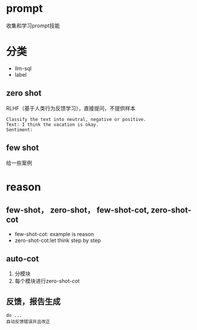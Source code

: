# prompt
收集和学习prompt技能

# 分类
- llm-sql
- label
  
## zero shot
RLHF（基于人类行为反馈学习），直接提问，不提供样本
```
Classify the text into neutral, negative or positive. 
Text: I think the vacation is okay.
Sentiment:
```

## few shot
给一些案例

# reason
## few-shot， zero-shot， few-shot-cot, zero-shot-cot
- few-shot-cot: example is reason
- zero-shot-cot:let think step by step 
## auto-cot
1. 分模块
2. 每个模块进行zero-shot-cot


## 反馈，报告生成 
```
do ...
自动反馈错误并且改正
```
